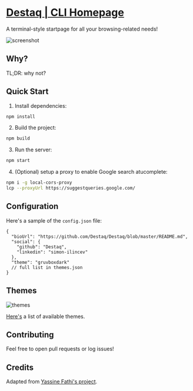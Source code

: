 # [Destaq | CLI Homepage](https://simonilincev.com/cli-homepage)

A terminal-style startpage for all your browsing-related needs!

![screenshot](/docs/screenshot.png)

## Why?

TL;DR: why not?

## Quick Start

1. Install dependencies:

```bash
npm install
```

2. Build the project:

```bash
npm build
```

3. Run the server:

```bash
npm start
```

4. (Optional) setup a proxy to enable Google search atucomplete:

```bash
npm i -g local-cors-proxy
lcp --proxyUrl https://suggestqueries.google.com/
```

## Configuration

Here's a sample of the `config.json` file:

```json5
{
  "bioUrl": "https://github.com/Destaq/Destaq/blob/master/README.md",
  "social": {
    "github": "Destaq",
    "linkedin": "simon-ilincev"
  },
  "theme": "gruvboxdark"
  // full list in themes.json
}
```

## Themes

![themes](/docs/screenshot.gif)

[Here's](/docs/themes) a list of available themes.


## Contributing

Feel free to open pull requests or log issues!

## Credits

Adapted from [Yassine Fathi's project](https://github.com/m4tt72/terminal).
